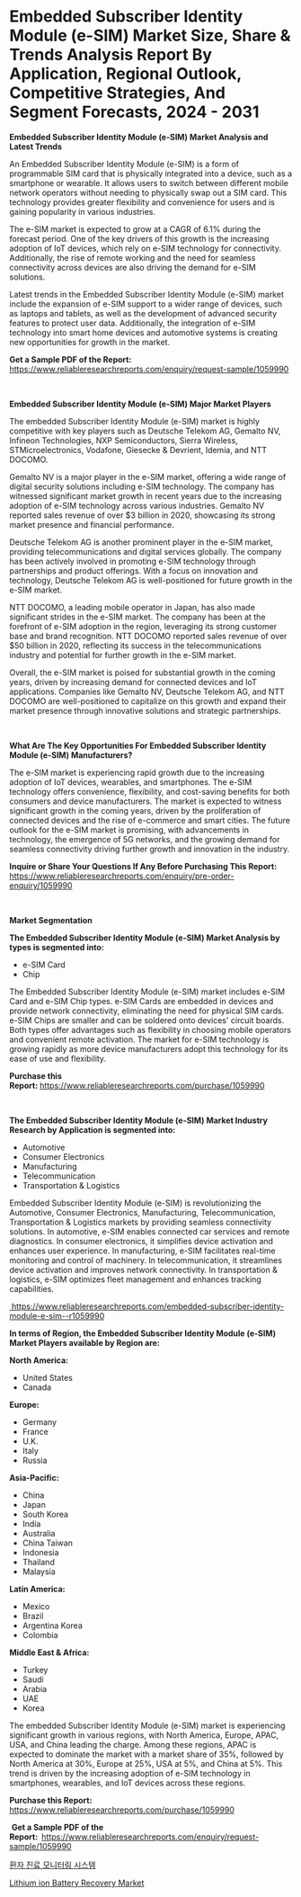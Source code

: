 <p><h1>Embedded Subscriber Identity Module (e-SIM) Market Size, Share & Trends Analysis Report By Application, Regional Outlook, Competitive Strategies, And Segment Forecasts, 2024 - 2031</h1></p><p><strong>Embedded Subscriber Identity Module (e-SIM) Market Analysis and Latest Trends</strong></p>
<p><p>An Embedded Subscriber Identity Module (e-SIM) is a form of programmable SIM card that is physically integrated into a device, such as a smartphone or wearable. It allows users to switch between different mobile network operators without needing to physically swap out a SIM card. This technology provides greater flexibility and convenience for users and is gaining popularity in various industries.</p><p>The e-SIM market is expected to grow at a CAGR of 6.1% during the forecast period. One of the key drivers of this growth is the increasing adoption of IoT devices, which rely on e-SIM technology for connectivity. Additionally, the rise of remote working and the need for seamless connectivity across devices are also driving the demand for e-SIM solutions.</p><p>Latest trends in the Embedded Subscriber Identity Module (e-SIM) market include the expansion of e-SIM support to a wider range of devices, such as laptops and tablets, as well as the development of advanced security features to protect user data. Additionally, the integration of e-SIM technology into smart home devices and automotive systems is creating new opportunities for growth in the market.</p></p>
<p><strong>Get a Sample PDF of the Report:&nbsp;</strong> <a href="https://www.reliableresearchreports.com/enquiry/request-sample/1059990">https://www.reliableresearchreports.com/enquiry/request-sample/1059990</a></p>
<p>&nbsp;</p>
<p><strong>Embedded Subscriber Identity Module (e-SIM) Major Market Players</strong></p>
<p><p>The embedded Subscriber Identity Module (e-SIM) market is highly competitive with key players such as Deutsche Telekom AG, Gemalto NV, Infineon Technologies, NXP Semiconductors, Sierra Wireless, STMicroelectronics, Vodafone, Giesecke & Devrient, Idemia, and NTT DOCOMO. </p><p>Gemalto NV is a major player in the e-SIM market, offering a wide range of digital security solutions including e-SIM technology. The company has witnessed significant market growth in recent years due to the increasing adoption of e-SIM technology across various industries. Gemalto NV reported sales revenue of over $3 billion in 2020, showcasing its strong market presence and financial performance.</p><p>Deutsche Telekom AG is another prominent player in the e-SIM market, providing telecommunications and digital services globally. The company has been actively involved in promoting e-SIM technology through partnerships and product offerings. With a focus on innovation and technology, Deutsche Telekom AG is well-positioned for future growth in the e-SIM market.</p><p>NTT DOCOMO, a leading mobile operator in Japan, has also made significant strides in the e-SIM market. The company has been at the forefront of e-SIM adoption in the region, leveraging its strong customer base and brand recognition. NTT DOCOMO reported sales revenue of over $50 billion in 2020, reflecting its success in the telecommunications industry and potential for further growth in the e-SIM market.</p><p>Overall, the e-SIM market is poised for substantial growth in the coming years, driven by increasing demand for connected devices and IoT applications. Companies like Gemalto NV, Deutsche Telekom AG, and NTT DOCOMO are well-positioned to capitalize on this growth and expand their market presence through innovative solutions and strategic partnerships.</p></p>
<p>&nbsp;</p>
<p><strong>What Are The Key Opportunities For Embedded Subscriber Identity Module (e-SIM) Manufacturers?</strong></p>
<p><p>The e-SIM market is experiencing rapid growth due to the increasing adoption of IoT devices, wearables, and smartphones. The e-SIM technology offers convenience, flexibility, and cost-saving benefits for both consumers and device manufacturers. The market is expected to witness significant growth in the coming years, driven by the proliferation of connected devices and the rise of e-commerce and smart cities. The future outlook for the e-SIM market is promising, with advancements in technology, the emergence of 5G networks, and the growing demand for seamless connectivity driving further growth and innovation in the industry.</p></p>
<p><strong>Inquire or Share Your Questions If Any Before Purchasing This Report:</strong> <a href="https://www.reliableresearchreports.com/enquiry/pre-order-enquiry/1059990">https://www.reliableresearchreports.com/enquiry/pre-order-enquiry/1059990</a></p>
<p>&nbsp;</p>
<p><strong>Market Segmentation</strong></p>
<p><strong>The Embedded Subscriber Identity Module (e-SIM) Market Analysis by types is segmented into:</strong></p>
<p><ul><li>e-SIM Card</li><li>Chip</li></ul></p>
<p><p>The Embedded Subscriber Identity Module (e-SIM) market includes e-SIM Card and e-SIM Chip types. e-SIM Cards are embedded in devices and provide network connectivity, eliminating the need for physical SIM cards. e-SIM Chips are smaller and can be soldered onto devices' circuit boards. Both types offer advantages such as flexibility in choosing mobile operators and convenient remote activation. The market for e-SIM technology is growing rapidly as more device manufacturers adopt this technology for its ease of use and flexibility.</p></p>
<p><strong>Purchase this Report:&nbsp;</strong><a href="https://www.reliableresearchreports.com/purchase/1059990">https://www.reliableresearchreports.com/purchase/1059990</a></p>
<p>&nbsp;</p>
<p><strong>The Embedded Subscriber Identity Module (e-SIM) Market Industry Research by Application is segmented into:</strong></p>
<p><ul><li>Automotive</li><li>Consumer Electronics</li><li>Manufacturing</li><li>Telecommunication</li><li>Transportation & Logistics</li></ul></p>
<p><p>Embedded Subscriber Identity Module (e-SIM) is revolutionizing the Automotive, Consumer Electronics, Manufacturing, Telecommunication, Transportation & Logistics markets by providing seamless connectivity solutions. In automotive, e-SIM enables connected car services and remote diagnostics. In consumer electronics, it simplifies device activation and enhances user experience. In manufacturing, e-SIM facilitates real-time monitoring and control of machinery. In telecommunication, it streamlines device activation and improves network connectivity. In transportation & logistics, e-SIM optimizes fleet management and enhances tracking capabilities.</p></p>
<p><a href="https://www.reliableresearchreports.com/embedded-subscriber-identity-module-e-sim--r1059990">&nbsp;https://www.reliableresearchreports.com/embedded-subscriber-identity-module-e-sim--r1059990</a></p>
<p><strong>In terms of Region, the Embedded Subscriber Identity Module (e-SIM) Market Players available by Region are:</strong></p>
<p>
    <p> <strong> North America: </strong>
        <ul>
            <li>United States</li>
            <li>Canada</li>
        </ul>
        </p> 
    <p> <strong> Europe: </strong>
        <ul>
            <li>Germany</li>
            <li>France</li>
            <li>U.K.</li>
            <li>Italy</li>
            <li>Russia</li>
        </ul>
        </p> 
    <p> <strong> Asia-Pacific: </strong>
        <ul>
            <li>China</li>
            <li>Japan</li>
            <li>South Korea</li>
            <li>India</li>
            <li>Australia</li>
            <li>China Taiwan</li>
            <li>Indonesia</li>
            <li>Thailand</li>
            <li>Malaysia</li>
        </ul>
        </p> 
    <p> <strong> Latin America: </strong>
        <ul>
            <li>Mexico</li>
            <li>Brazil</li>
            <li>Argentina Korea</li>
            <li>Colombia</li>
        </ul>
        </p> 
    <p> <strong> Middle East & Africa: </strong>
        <ul>
            <li>Turkey</li>
            <li>Saudi</li>
            <li>Arabia</li>
            <li>UAE</li>
            <li>Korea</li>
        </ul>
    </p>
    </p>
<p><p>The embedded Subscriber Identity Module (e-SIM) market is experiencing significant growth in various regions, with North America, Europe, APAC, USA, and China leading the charge. Among these regions, APAC is expected to dominate the market with a market share of 35%, followed by North America at 30%, Europe at 25%, USA at 5%, and China at 5%. This trend is driven by the increasing adoption of e-SIM technology in smartphones, wearables, and IoT devices across these regions.</p></p>
<p><strong>Purchase this Report: </strong><a href="https://www.reliableresearchreports.com/purchase/1059990">https://www.reliableresearchreports.com/purchase/1059990</a></p>
<p>&nbsp;<strong>Get a Sample PDF of the Report:&nbsp;&nbsp;</strong><a href="https://www.reliableresearchreports.com/enquiry/request-sample/1059990">https://www.reliableresearchreports.com/enquiry/request-sample/1059990</a></p>
<p><strong></strong></p>
<p><p><a href="https://medium.com/@obiemante1922/%ED%99%98%EC%9E%90-%EA%B0%84%ED%98%B8-%EB%AA%A8%EB%8B%88%ED%84%B0%EB%A7%81-%EC%8B%9C%EC%8A%A4%ED%85%9C-%EC%8B%9C%EC%9E%A5-%EB%8F%99%ED%96%A5-%EB%B0%8F-%EC%8B%9C%EC%9E%A5-%EB%B6%84%EC%84%9D%EC%9D%80-2024-2031%EB%85%84%EA%B9%8C%EC%A7%80-%EC%98%88%EC%B8%A1%EB%90%A9%EB%8B%88%EB%8B%A4-e71a081dcd8b">환자 진료 모니터링 시스템</a></p><p><a href="https://view.publitas.com/reportprime-1/lithium-ion-battery-recovery-market-insights-into-market-cagr-market-trends-and-growth-strategies/">Lithium ion Battery Recovery Market</a></p></p>